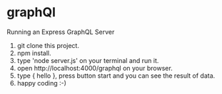 # graphQl

Running an Express GraphQL Server
1. git clone this project.
2. npm install.
3. type 'node server.js' on your terminal and run it.
4. open http://localhost:4000/graphql on your browser.
5. type { hello }, press button start and you can see the result of data.
5. happy coding :-)
